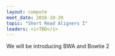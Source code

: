 ```yaml
---
layout: compute
meet_date: 2016-10-20
topic: "Short Read Aligners I"
leaders: <i>TBD</i>
---
```


We will be introducing BWA and Bowtie 2
